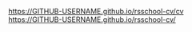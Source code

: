 https://GITHUB-USERNAME.github.io/rsschool-cv/cv      
https://GITHUB-USERNAME.github.io/rsschool-cv/
